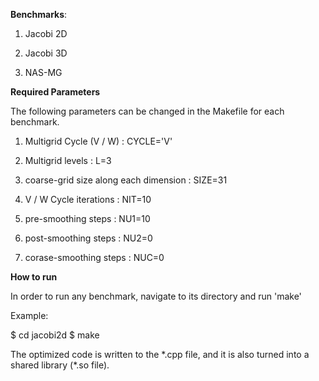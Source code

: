 **Benchmarks**: 

 1. Jacobi 2D

 2. Jacobi 3D

 3. NAS-MG

**Required Parameters**

The following parameters can be changed in the Makefile for each benchmark. 

 1. Multigrid Cycle (V / W) : CYCLE='V'

 2. Multigrid levels : L=3      

 3. coarse-grid size along each dimension : SIZE=31  

 4. V / W Cycle iterations : NIT=10   

 5. pre-smoothing steps : NU1=10   

 6. post-smoothing steps : NU2=0    

 7. corase-smoothing steps : NUC=0    


**How to run**

In order to run any benchmark, navigate to its directory and run 'make' 

Example:

$ cd jacobi2d
$ make

The optimized code is written to the \*.cpp file, and it is also turned into 
a shared library (\*.so file).


